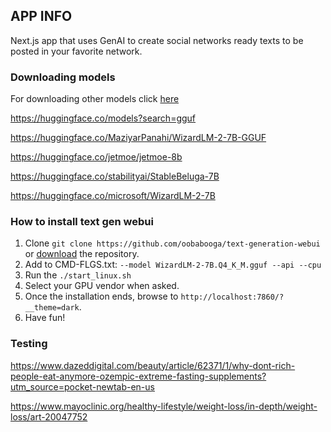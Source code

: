## APP INFO

Next.js app that uses GenAI to create social networks ready texts to be posted in your favorite network.

### Downloading models

For downloading other models click [here](https://huggingface.co/models?pipeline_tag=text-generation&sort=downloads)

https://huggingface.co/models?search=gguf

https://huggingface.co/MaziyarPanahi/WizardLM-2-7B-GGUF

https://huggingface.co/jetmoe/jetmoe-8b

https://huggingface.co/stabilityai/StableBeluga-7B

https://huggingface.co/microsoft/WizardLM-2-7B

### How to install text gen webui

1) Clone `git clone https://github.com/oobabooga/text-generation-webui` or [download](https://github.com/oobabooga/text-generation-webui/archive/refs/heads/main.zip) the repository.
2) Add to CMD-FLGS.txt: `--model WizardLM-2-7B.Q4_K_M.gguf --api --cpu`
3) Run the `./start_linux.sh`
4) Select your GPU vendor when asked.
5) Once the installation ends, browse to `http://localhost:7860/?__theme=dark`.
6) Have fun!

### Testing

https://www.dazeddigital.com/beauty/article/62371/1/why-dont-rich-people-eat-anymore-ozempic-extreme-fasting-supplements?utm_source=pocket-newtab-en-us

https://www.mayoclinic.org/healthy-lifestyle/weight-loss/in-depth/weight-loss/art-20047752
